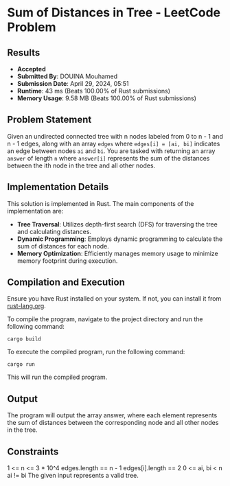 # Sum of Distances in Tree - LeetCode Problem

## Results
- **Accepted**
- **Submitted By**: DOUINA Mouhamed
- **Submission Date**: April 29, 2024, 05:51
- **Runtime**: 43 ms (Beats 100.00% of Rust submissions)
- **Memory Usage**: 9.58 MB (Beats 100.00% of Rust submissions)

## Problem Statement
Given an undirected connected tree with n nodes labeled from 0 to n - 1 and n - 1 edges, along with an array `edges` where `edges[i] = [ai, bi]` indicates an edge between nodes `ai` and `bi`. You are tasked with returning an array `answer` of length `n` where `answer[i]` represents the sum of the distances between the ith node in the tree and all other nodes.

## Implementation Details

This solution is implemented in Rust. The main components of the implementation are:

- **Tree Traversal**: Utilizes depth-first search (DFS) for traversing the tree and calculating distances.
- **Dynamic Programming**: Employs dynamic programming to calculate the sum of distances for each node.
- **Memory Optimization**: Efficiently manages memory usage to minimize memory footprint during execution.

## Compilation and Execution

Ensure you have Rust installed on your system. If not, you can install it from [rust-lang.org](https://www.rust-lang.org/).

To compile the program, navigate to the project directory and run the following command:

`cargo build`

To execute the compiled program, run the following command:

`cargo run`

This will run the compiled program.

## Output
The program will output the array answer, where each element represents the sum of distances between the corresponding node and all other nodes in the tree.

## Constraints
1 <= n <= 3 * 10^4
edges.length == n - 1
edges[i].length == 2
0 <= ai, bi < n
ai != bi
The given input represents a valid tree.
